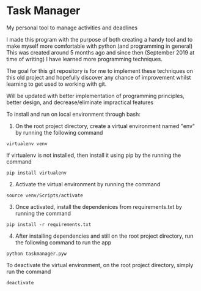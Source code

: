 # Task Manager

My personal tool to manage activities and deadlines

I made this program with the purpose of both creating a handy tool and to make myself more comfortable with python (and programming in general)
This was created around 5 months ago and since then (September 2019 at time of writing) I have learned more programming techniques.

The goal for this git repository is for me to implement these techniques on this old project and hopefully discover any chance of improvement whilst learning to get used to working with git.

Will be updated with better implementation of programming principles, better design, and decrease/eliminate impractical features

To install and run on local environment through bash:

1. On the root project directory, create a virtual environment named "env" by running the following command

```
virtualenv venv
```

If virtualenv is not installed, then install it using pip by the running the command

```
pip install virtualenv
```

2. Activate the virtual environment by running the command

```
source venv/Scripts/activate
```

3. Once activated, install the dependenices from requirements.txt by running the command

```
pip install -r requirements.txt
```

4. After installing dependencies and still on the root project directory, run the following command to run the app

```
python taskmanager.pyw
```

To deactivate the virtual environment, on the root project directory, simply run the command

```
deactivate
```
